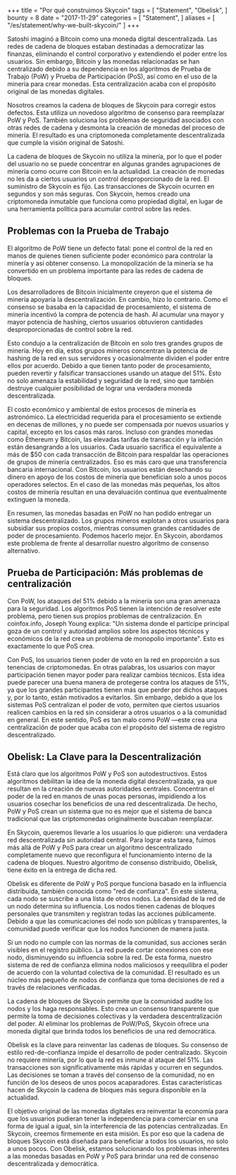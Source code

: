 +++
title = "Por qué construimos Skycoin"
tags = [
    "Statement",
    "Obelisk",
]
bounty = 8
date = "2017-11-29"
categories = [
    "Statement",
]
aliases = [
	"/es/statement/why-we-built-skycoin/"
]
+++

Satoshi imaginó a Bitcoin como una moneda digital descentralizada.
Las redes de cadena de bloques estaban destinadas a democratizar las finanzas,
eliminando el control corporativo y extendiendo el poder entre los usuarios.
Sin embargo, Bitcoin y las monedas relacionadas se han centralizado debido
a su dependencia en los algoritmos de Prueba de Trabajo (PoW) y
Prueba de Participación (PoS), así como en el uso de la minería para crear monedas.
Esta centralización acaba con el propósito original de las monedas digitales.

Nosotros creamos la cadena de bloques de Skycoin para corregir estos defectos.
Esta utiliza un novedoso algoritmo de consenso para reemplazar PoW y PoS.
También soluciona los problemas de seguridad asociados con otras redes de
cadena y desmonta la creación de monedas del proceso de minería. El resultado
es una criptomoneda completamente descentralizada que cumple la visión original de Satoshi.

La cadena de bloques de Skycoin no utiliza la minería, por lo que el poder del
usuario no se puede concentrar en algunas grandes agrupaciones de minería como ocurre
con Bitcoin en la actualidad. La creación de monedas no les da a ciertos usuarios
un control desproporcionado de la red. El suministro de Skycoin es fijo. Las transacciones
de Skycoin ocurren en segundos y son más seguras. Con Skycoin, hemos creado una
criptomoneda inmutable que funciona como propiedad digital, en lugar de una herramienta
política para acumular control sobre las redes.

## Problemas con la Prueba de Trabajo

El algoritmo de PoW tiene un defecto fatal: pone el control de la red en manos
de quienes tienen suficiente poder económico para controlar la minería y así
obtener consenso. La monopolización de la minería se ha convertido en un problema
importante para las redes de cadena de bloques.

Los desarrolladores de Bitcoin inicialmente creyeron que el sistema de
minería apoyaría la descentralización. En cambio, hizo lo contrario. Como
el consenso se basaba en la capacidad de procesamiento, el sistema de
minería incentivó la compra de potencia de hash. Al acumular una mayor y
mayor potencia de hashing, ciertos usuarios obtuvieron cantidades
desproporcionadas de control sobre la red.

Esto condujo a la centralización de Bitcoin en solo tres grandes grupos
de minería. Hoy en día, estos grupos mineros concentran la potencia de
hashing de la red en sus servidores y ocasionalmente dividen el poder
entre ellos por acuerdo. Debido a que tienen tanto poder de procesamiento,
pueden revertir y falsificar transacciones usando un ataque del 51%. Esto
no solo amenaza la estabilidad y seguridad de la red, sino que también destruye
cualquier posibilidad de lograr una verdadera moneda descentralizada.

El costo económico y ambiental de estos procesos de minería es astronómico.
La electricidad requerida para el procesamiento se extiende en decenas de millones,
y no puede ser compensada por nuevos usuarios y capital, excepto en los casos más
raros. Incluso con grandes monedas como Ethereum y Bitcoin, las elevadas tarifas de
transacción y la inflación están desangrando a los usuarios. Cada usuario sacrifica
el equivalente a más de $50 con cada transacción de Bitcoin para respaldar las
operaciones de grupos de minería centralizados. Eso es más caro que una transferencia
bancaria internacional. Con Bitcoin, los usuarios están desechando su dinero en apoyo
de los costos de minería que benefician solo a unos pocos operadores selectos.
En el caso de las monedas más pequeñas, los altos costos de minería resultan en una
devaluación continua que eventualmente extinguen la moneda.

En resumen, las monedas basadas en PoW no han podido entregar un sistema
descentralizado. Los grupos mineros explotan a otros usuarios para subsidiar
sus propios costos, mientras consumen grandes cantidades de poder de procesamiento.
Podemos hacerlo mejor. En Skycoin, abordamos este problema de frente al desarrollar
nuestro algoritmo de consenso alternativo.

## Prueba de Participación: Más problemas de centralización

Con PoW, los ataques del 51% debido a la minería son una gran amenaza para
la seguridad. Los algoritmos PoS tienen la intención de resolver este problema,
pero tienen sus propios problemas de centralización. En coinfox.info, Joseph Young
explica: "Un sistema donde el partícipe principal goza de un control y autoridad
amplios sobre los aspectos técnicos y económicos de la red crea un problema de
monopolio importante". Esto es exactamente lo que PoS crea.

Con PoS, los usuarios tienen poder de voto en la red en proporción a sus
tenencias de criptomonedas. En otras palabras, los usuarios con mayor
participación tienen mayor poder para realizar cambios técnicos. Esta idea
puede parecer una buena manera de protegerse contra los ataques de 51%, ya
que los grandes participantes tienen más que perder por dichos ataques y, por
lo tanto, están motivados a evitarlos. Sin embargo, debido a que los sistemas
PoS centralizan el poder de voto, permiten que ciertos usuarios realicen
cambios en la red sin considerar a otros usuarios o a la comunidad en general.
En este sentido, PoS es tan malo como PoW —este crea una centralización de
poder que acaba con el propósito del sistema de registro descentralizado.

## Obelisk: La Clave para la Descentralización

Está claro que los algoritmos PoW y PoS son autodestructivos. Estos algoritmos
debilitan la idea de la moneda digital descentralizada, ya que resultan en la
creación de nuevas autoridades centrales. Concentran el poder de la red en manos
de unas pocas personas, impidiendo a los usuarios cosechar los beneficios de una
red descentralizada. De hecho, PoW y PoS crean un sistema que no es mejor que el
sistema de banca tradicional que las criptomonedas originalmente buscaban reemplazar.

En Skycoin, queremos llevarle a los usuarios lo que pidieron: una verdadera
red descentralizada sin autoridad central. Para lograr esta tarea, fuimos más
allá de PoW y PoS para crear un algoritmo descentralizado completamente nuevo
que reconfigura el funcionamiento interno de la cadena de bloques. Nuestro algoritmo
de consenso distribuido, Obelisk, tiene éxito en la entrega de dicha red.

Obelisk es diferente de PoW y PoS porque funciona basado en la influencia distribuida,
también conocida como "red de confianza". En este sistema, cada nodo se suscribe a una
lista de otros nodos. La densidad de la red de un nodo determina su influencia. Los
nodos tienen cadenas de bloques personales que transmiten y registran todas las
acciones públicamente. Debido a que las comunicaciones del nodo son públicas y
transparentes, la comunidad puede verificar que los nodos funcionen de manera justa.

Si un nodo no cumple con las normas de la comunidad, sus acciones serán visibles
en el registro público. La red puede cortar conexiones con ese nodo, disminuyendo su
influencia sobre la red. De esta forma, nuestro sistema de red de confianza elimina
nodos maliciosos y reequilibra el poder de acuerdo con la voluntad colectiva de la
comunidad. El resultado es un núcleo más pequeño de nodos de confianza que toma
decisiones de red a través de relaciones verificadas.

La cadena de bloques de Skycoin permite que la comunidad audite los nodos y los
haga responsables. Esto crea un consenso transparente que permite la toma de
decisiones colectivas y la verdadera descentralización del poder. Al eliminar
los problemas de PoW/PoS, Skycoin ofrece una moneda digital que brinda todos los
beneficios de una red democrática.

Obelisk es la clave para reinventar las cadenas de bloques. Su consenso de
estilo red-de-confianza impide el desarrollo de poder centralizado. Skycoin
no requiere minería, por lo que la red es inmune al ataque del 51%.
Las transacciones son significativamente más rápidas y ocurren en segundos.
Las decisiones se toman a través del consenso de la comunidad, no en función
de los deseos de unos pocos acaparadores. Estas características hacen de Skycoin
la cadena de bloques más segura disponible en la actualidad.

El objetivo original de las monedas digitales era reinventar la economía
para que los usuarios pudieran tener la independencia para comerciar en una
forma de igual a igual, sin la interferencia de las potencias centralizadas.
En Skycoin, creemos firmemente en esta misión. Es por eso que la cadena de bloques
Skycoin está diseñada para beneficiar a todos los usuarios, no solo a unos pocos.
Con Obelisk, estamos solucionando los problemas inherentes a las monedas basadas
en PoW y PoS para brindar una red de consenso descentralizada y democrática.
